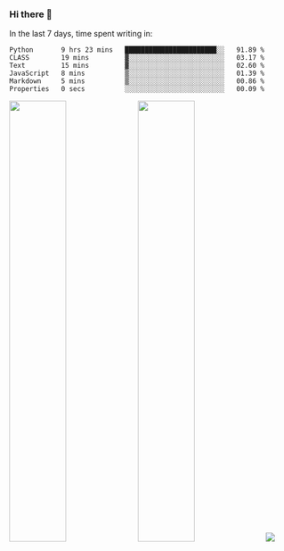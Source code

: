 ### Hi there 👋

In the last 7 days, time spent writing in:

<!--START_SECTION:waka-->

```text
Python       9 hrs 23 mins   ███████████████████████░░   91.89 %
CLASS        19 mins         ▓░░░░░░░░░░░░░░░░░░░░░░░░   03.17 %
Text         15 mins         ▓░░░░░░░░░░░░░░░░░░░░░░░░   02.60 %
JavaScript   8 mins          ▒░░░░░░░░░░░░░░░░░░░░░░░░   01.39 %
Markdown     5 mins          ▒░░░░░░░░░░░░░░░░░░░░░░░░   00.86 %
Properties   0 secs          ░░░░░░░░░░░░░░░░░░░░░░░░░   00.09 %
```

<!--END_SECTION:waka-->

<img src="https://wakatime.com/share/@jimtje/5d0c92de-08f8-4a72-8f2f-6a9693d1e318.svg" width=45% height=45%> <img src="https://wakatime.com/share/@jimtje/501498ae-bda5-4da7-a89d-b40bcdd5556d.svg" width=45% height=45%>
![](https://hit.yhype.me/github/profile?user_id=43537315)
